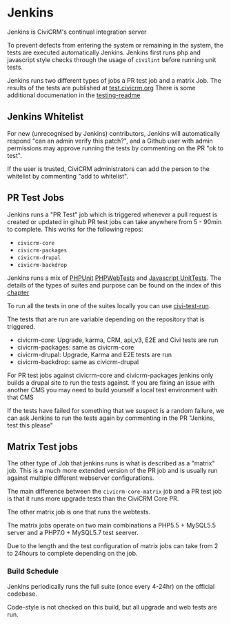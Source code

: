 # Jenkins

Jenkins is CiviCRM's continual integration server

To prevent defects from entering the system or remaining in the system, the tests are executed automatically Jenkins. Jenkins first runs php and javascript style checks through the usage of `civilint` before running unit tests.

Jenkins runs two different types of jobs a PR test job and a matrix Job. The results of the tests are published at [test.civicrm.org](https://test.civicrm.org) There is some additional documenation in the [testing-readme](https://github.com/civicrm/civicrm-core/blob/master/tests/README.md)

## Jenkins Whitelist

For new (unrecognised by Jenkins) contributors, Jenkins will automatically respond "can an admin verify this patch?", and a Github user with admin permissions may approve running the tests by commenting on the PR "ok to test".

If the user is trusted, CiviCRM administrators can add the person to the whitelist by commenting "add to whitelist".

## PR Test Jobs

Jenkins runs a "PR Test" job which is triggered whenever a pull request is created or updated in gihub PR test jobs can take anywhere from 5 - 90min to complete. This works for the following repos:

* `civicrm-core`
* `civicrm-packages`
* `civicrm-drupal`
* `civicrm-backdrop`

Jenkins runs a mix of [PHPUnit](/testing/phpunit.md#suites) [PHPWebTests](/testing/selenium.md) and [Javascript UnitTests](/testing/karma.md). The details of the types of suites and purpose can be found on the index of this [chapter](/testing/index.md)

To run all the tests in one of the suites locally you can use [civi-test-run](/tools/civi-test-run.md).

The tests that are run are variable depending on the repository that is triggered.

* civicrm-core: Upgrade, karma, CRM, api_v3, E2E and Civi tests are run
* civicrm-packages: same as civicrm-core
* civicrm-drupal: Upgrade, Karma and E2E tests are run
* civicrm-backdrop: same as civicrm-drupal

For PR test jobs against civicrm-core and civicrm-packages jenkins only builds a drupal site to run the tests against. If you are fixing an issue with another CMS you may need to build yourself a local test environment with that CMS

If the tests have failed for something that we suspect is a random failure, we can ask Jenkins to run the tests again by commenting in the PR "Jenkins, test this please"

## Matrix Test jobs

The other type of Job that jenkins runs is what is described as a "matrix" job. This is a much more extended version of the PR job and is usually run against multiple different webserver configurations.

The main difference between the `civicrm-core-matrix` job and a PR test job is that it runs more upgrade tests than the CiviCRM Core PR.

The other matrix job is one that runs the webtests.

The matrix jobs operate on two main combinations a PHP5.5 + MySQL5.5 server and a PHP7.0 + MySQL5.7 test seerver.

Due to the length and the test configuration of matrix jobs can take from 2 to 24hours to complete depending on the job.

### Build Schedule

Jenkins periodically runs the full suite (once every 4-24hr) on the official codebase.

Code-style is not checked on this build, but all upgrade and web tests are run.


